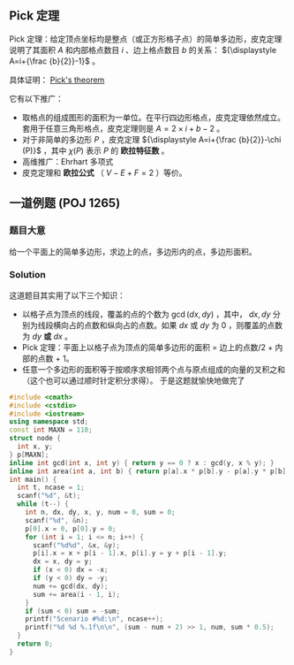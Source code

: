 ## Pick 定理

Pick 定理：给定顶点坐标均是整点（或正方形格子点）的简单多边形，皮克定理说明了其面积 ${\displaystyle A}$ 和内部格点数目 ${\displaystyle i}$ 、边上格点数目 ${\displaystyle b}$ 的关系： ${\displaystyle A=i+{\frac {b}{2}}-1}$ 。

具体证明： [Pick's theorem](https://en.wikipedia.org/wiki/Pick%27s_theorem) 

它有以下推广：

- 取格点的组成图形的面积为一单位。在平行四边形格点，皮克定理依然成立。套用于任意三角形格点，皮克定理则是 ${\displaystyle A=2 \times i+b-2}$ 。
- 对于非简单的多边形 ${\displaystyle P}$ ，皮克定理 ${\displaystyle A=i+{\frac {b}{2}}-\chi (P)}$ ，其中 ${\displaystyle \chi (P)}$ 表示 ${\displaystyle P}$ 的 **欧拉特征数** 。
- 高维推广：Ehrhart 多项式
- 皮克定理和 **欧拉公式** （ ${\displaystyle V-E+F=2}$ ）等价。

## 一道例题 (POJ 1265)

### 题目大意

给一个平面上的简单多边形，求边上的点，多边形内的点，多边形面积。

### Solution

这道题目其实用了以下三个知识：

- 以格子点为顶点的线段，覆盖的点的个数为 $\gcd(dx,dy)$ ，其中， $dx,dy$ 分别为线段横向占的点数和纵向占的点数。如果 $dx$ 或 $dy$ 为 $0$ ，则覆盖的点数为 $dy$  **或**  $dx$ 。
- Pick 定理：平面上以格子点为顶点的简单多边形的面积 = 边上的点数/2 + 内部的点数 + 1。
-   任意一个多边形的面积等于按顺序求相邻两个点与原点组成的向量的叉积之和（这个也可以通过顺时针定积分求得）。
     于是这题就愉快地做完了

```cpp
#include <cmath>
#include <cstdio>
#include <iostream>
using namespace std;
const int MAXN = 110;
struct node {
  int x, y;
} p[MAXN];
inline int gcd(int x, int y) { return y == 0 ? x : gcd(y, x % y); }
inline int area(int a, int b) { return p[a].x * p[b].y - p[a].y * p[b].x; }
int main() {
  int t, ncase = 1;
  scanf("%d", &t);
  while (t--) {
    int n, dx, dy, x, y, num = 0, sum = 0;
    scanf("%d", &n);
    p[0].x = 0, p[0].y = 0;
    for (int i = 1; i <= n; i++) {
      scanf("%d%d", &x, &y);
      p[i].x = x + p[i - 1].x, p[i].y = y + p[i - 1].y;
      dx = x, dy = y;
      if (x < 0) dx = -x;
      if (y < 0) dy = -y;
      num += gcd(dx, dy);
      sum += area(i - 1, i);
    }
    if (sum < 0) sum = -sum;
    printf("Scenario #%d:\n", ncase++);
    printf("%d %d %.1f\n\n", (sum - num + 2) >> 1, num, sum * 0.5);
  }
  return 0;
}
```
